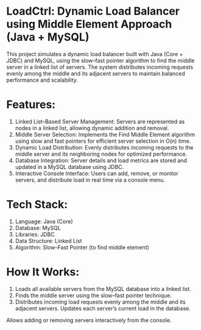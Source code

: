 # LoadCtrl: Dynamic Load Balancer using Middle Element Approach (Java + MySQL)

This project simulates a dynamic load balancer built with Java (Core + JDBC) and MySQL, using the slow–fast pointer algorithm to find the middle server in a linked list of servers. The system distributes incoming requests evenly among the middle and its adjacent servers to maintain balanced performance and scalability.

# Features: 

1. Linked List–Based Server Management: Servers are represented as nodes in a linked list, allowing dynamic addition and removal.
2. Middle Server Selection: Implements the Find Middle Element algorithm using slow and fast pointers for efficient server selection in O(n) time.
3. Dynamic Load Distribution: Evenly distributes incoming requests to the middle server and its neighboring nodes for optimized performance.
4. Database Integration: Server details and load metrics are stored and updated in a MySQL database using JDBC.
5. Interactive Console Interface: Users can add, remove, or monitor servers, and distribute load in real time via a console menu.

# Tech Stack:

1. Language: Java (Core)
2. Database: MySQL
3. Libraries: JDBC
4. Data Structure: Linked List
5. Algorithm: Slow–Fast Pointer (to find middle element)

# How It Works:

1. Loads all available servers from the MySQL database into a linked list.
2. Finds the middle server using the slow–fast pointer technique.
3. Distributes incoming load requests evenly among the middle and its adjacent servers.
Updates each server’s current load in the database.

Allows adding or removing servers interactively from the console.
